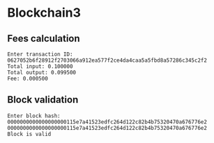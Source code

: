 # Blockchain3

## Fees calculation

```
Enter transaction ID: 0627052b6f28912f2703066a912ea577f2ce4da4caa5a5fbd8a57286c345c2f2
Total input: 0.100000
Total output: 0.099500
Fee: 0.000500
```

## Block validation

```
Enter block hash: 0000000000000000000115e7a41523edfc264d122c82b4b75320470a676776e2
0000000000000000000115e7a41523edfc264d122c82b4b75320470a676776e2
Block is valid
```
